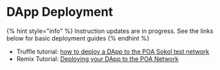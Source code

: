 # DApp Deployment

{% hint style="info" %}
Instruction updates are in progress. See the links below for basic deployment guides
{% endhint %}

* Truffle tutorial: [how to deploy a DApp to the POA Sokol test network](https://kauri.io/article/549b50d2318741dbba209110bb9e350e/v12/poa-part-1-develop-and-deploy-a-smart-contract)
* Remix Tutorial: [Deploying your DApp to the POA Network](https://forum.poa.network/t/tutorial-deploying-your-dapp-to-poa-network/1804)

